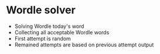 # Wordle solver 

* Solving Wordle today's word
* Collecting all acceptable Wordle words 
* First attempt is random 
* Remained attempts are based on previous attempt output

